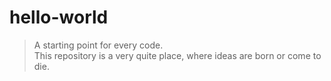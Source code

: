 # hello-world

> A starting point for every code.  
> This repository is a very quite place, where ideas are born or come to die.
